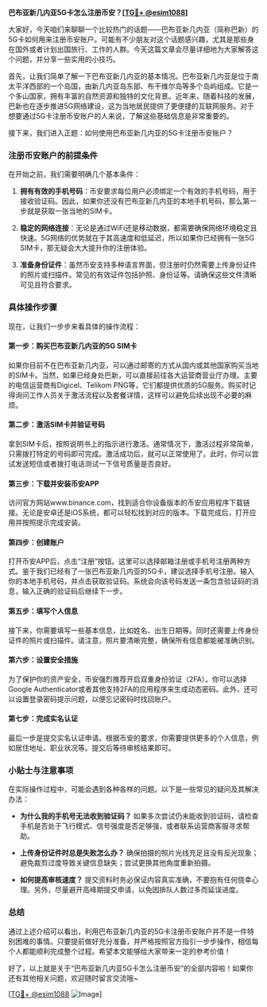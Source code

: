 **巴布亚新几内亚5G卡怎么注册币安？[[TG💪+ @esim1088](https://t.me/s/esim1088)]**

大家好，今天咱们来聊聊一个比较热门的话题——巴布亚新几内亚（简称巴新）的5G卡如何用来注册币安账户。可能有不少朋友对这个话题感兴趣，尤其是那些身在国外或者计划出国旅行、工作的人群。今天这篇文章会尽量详细地为大家解答这个问题，并分享一些实用的小技巧。

首先，让我们简单了解一下巴布亚新几内亚的基本情况。巴布亚新几内亚是位于南太平洋西部的一个岛国，由新几内亚岛东部、布干维尔岛等多个岛屿组成。它是一个多山国家，拥有丰富的自然资源和独特的文化背景。近年来，随着科技的发展，巴新也在逐步推进5G网络建设，这为当地居民提供了更便捷的互联网服务。对于想要通过5G卡注册币安账户的人来说，了解这些基础信息是非常重要的。

接下来，我们进入正题：如何使用巴布亚新几内亚的5G卡注册币安账户？

### 注册币安账户的前提条件

在开始之前，我们需要明确几个基本条件：

1. **拥有有效的手机号码**：币安要求每位用户必须绑定一个有效的手机号码，用于接收验证码。因此，如果你还没有巴布亚新几内亚的本地手机号码，那么第一步就是获取一张当地的SIM卡。
   
2. **稳定的网络连接**：无论是通过WiFi还是移动数据，都需要确保网络环境稳定且快速。5G网络的优势就在于其高速度和低延迟，所以如果你已经拥有一张5G SIM卡，那无疑会大大提升你的注册体验。

3. **准备身份证件**：虽然币安支持多种语言界面，但注册时仍然需要上传身份证件的照片或扫描件。常见的有效证件包括护照、身份证等。请确保这些文件清晰可见且符合要求。

### 具体操作步骤

现在，让我们一步步来看具体的操作流程：

#### 第一步：购买巴布亚新几内亚的5G SIM卡

如果你目前不在巴布亚新几内亚，可以通过邮寄的方式从国内或其他国家购买当地的SIM卡。当然，如果已经身处巴新，可以直接前往各大运营商营业厅办理。主要的电信运营商有Digicel、Telikom PNG等，它们都提供优质的5G服务。购买时记得询问工作人员关于激活流程以及套餐详情，这样可以避免后续出现不必要的麻烦。

#### 第二步：激活SIM卡并验证号码

拿到SIM卡后，按照说明书上的指示进行激活。通常情况下，激活过程非常简单，只需拨打特定的号码即可完成。激活成功后，就可以正常使用了。此时，你可以尝试发送短信或者拨打电话测试一下信号质量是否良好。

#### 第三步：下载并安装币安APP

访问官方网站www.binance.com，找到适合你设备版本的币安应用程序下载链接。无论是安卓还是iOS系统，都可以轻松找到对应的版本。下载完成后，打开应用并按照提示完成安装。

#### 第四步：创建账户

打开币安APP后，点击“注册”按钮。这里可以选择邮箱注册或手机号注册两种方式。鉴于我们已经有了一张巴布亚新几内亚的5G卡，建议选择手机号注册。输入你的本地手机号码，并点击获取验证码。系统会向该号码发送一条包含验证码的消息，输入正确的验证码后继续下一步。

#### 第五步：填写个人信息

接下来，你需要填写一些基本信息，比如姓名、出生日期等。同时还需要上传身份证件的照片或扫描件。请注意，照片要清晰完整，确保所有信息都能被准确识别。

#### 第六步：设置安全措施

为了保护你的资产安全，币安强烈推荐开启双重身份验证（2FA）。你可以选择Google Authenticator或者其他支持2FA的应用程序来生成动态密码。此外，还可以设置登录密码提示问题，以便忘记密码时找回账户。

#### 第七步：完成实名认证

最后一步是提交实名认证申请。根据币安的要求，你需要提供更多的个人信息，例如居住地址、职业状况等。提交后等待审核结果即可。

### 小贴士与注意事项

在实际操作过程中，可能会遇到各种各样的问题。以下是一些常见的疑问及其解决办法：

- **为什么我的手机号无法收到验证码？**
  如果多次尝试仍未能收到验证码，请检查手机是否处于飞行模式、信号强度是否足够强，或者联系运营商客服寻求帮助。

- **上传身份证件时总是失败怎么办？**
  确保拍摄的照片光线充足且没有反光现象；避免裁剪过度导致关键信息缺失；尝试更换其他角度重新拍摄。

- **如何提高审核速度？**
  提交资料时务必保证内容真实准确，不要抱有任何侥幸心理。另外，尽量避开高峰期提交申请，以免因排队人数过多而延误进度。

### 总结

通过上述介绍可以看出，利用巴布亚新几内亚的5G卡注册币安账户并不是一件特别困难的事情。只要提前做好充分准备，并严格按照官方指引一步步操作，相信每个人都能顺利完成整个过程。希望本文能够给大家带来一定的参考价值！

好了，以上就是关于“巴布亚新几内亚5G卡怎么注册币安”的全部内容啦！如果你还有其他相关问题，欢迎随时留言交流哦~ 

[[TG💪+ @esim1088](https://t.me/s/esim1088) ![Image](https://i.postimg.cc/4NQfJmqS/Snipaste-2025-05-13-00-14-12.png)]